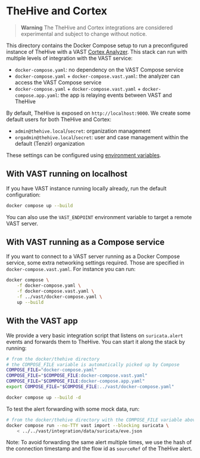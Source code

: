 # TheHive and Cortex

> **Warning** The TheHive and Cortex integrations are considered experimental
> and subject to change without notice.

This directory contains the Docker Compose setup to run a preconfigured instance
of TheHive with a VAST [Cortex Analyzer][cortex-analyzers-docs]. This stack can
run with multiple levels of integration with the VAST service:
- `docker-compose.yaml`: no dependency on the VAST Compose service
- `docker-compose.yaml` + `docker-compose.vast.yaml`: the analyzer can access
  the VAST Compose service
- `docker-compose.yaml` + `docker-compose.vast.yaml` +
  `docker-compose.app.yaml`: the app is relaying events between VAST and TheHive

By default, TheHive is exposed on `http://localhost:9000`. We create some
default users for both TheHive and Cortex:
- `admin@thehive.local`/`secret`: organization management
- `orgadmin@thehive.local`/`secret`: user and case management within the default
  (Tenzir) organization

These settings can be configured using [environment variables](env.example).

[cortex-analyzers-docs]: https://docs.thehive-project.org/cortex/

## With VAST running on localhost

If you have VAST instance running locally already, run the default configuration:

```bash
docker compose up --build
```

You can also use the `VAST_ENDPOINT` environment variable to target a remote
VAST server.

## With VAST running as a Compose service

If you want to connect to a VAST server running as a Docker Compose service,
some extra networking settings required. Those are specified in
`docker-compose.vast.yaml`. For instance you can run:

```bash
docker compose \
    -f docker-compose.yaml \
    -f docker-compose.vast.yaml \
    -f ../vast/docker-compose.yaml \
    up --build
```

## With the VAST app

We provide a very basic integration script that listens on `suricata.alert`
events and forwards them to TheHive. You can start it along the stack by
running:
```bash
# from the docker/thehive directory
# the COMPOSE_FILE variable is automatically picked up by Compose
COMPOSE_FILE="docker-compose.yaml"
COMPOSE_FILE="$COMPOSE_FILE:docker-compose.vast.yaml"
COMPOSE_FILE="$COMPOSE_FILE:docker-compose.app.yaml"
export COMPOSE_FILE="$COMPOSE_FILE:../vast/docker-compose.yaml"

docker compose up --build -d
```

To test the alert forwarding with some mock data, run:
```bash
# from the docker/thehive directory with the COMPOSE_FILE variable above
docker compose run --no-TTY vast import --blocking suricata \
    < ../../vast/integration/data/suricata/eve.json
```

Note: To avoid forwarding the same alert multiple times, we use the hash of the
connection timestamp and the flow id as `sourceRef` of the TheHive alert.
